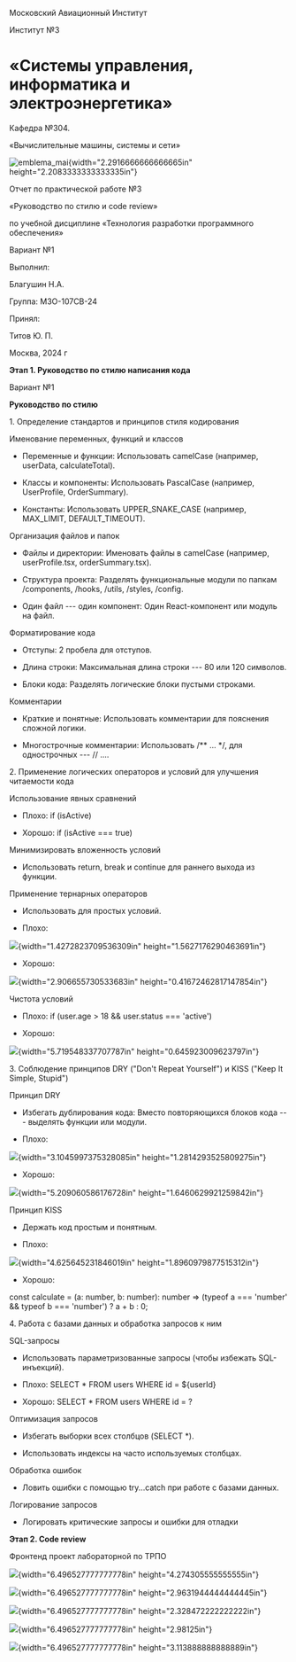 Московский Авиационный Институт

Институт №3

# «Системы управления, информатика и электроэнергетика»

Кафедра №304.

«Вычислительные машины, системы и сети»

![emblema_mai](media/image1.png){width="2.2916666666666665in"
height="2.2083333333333335in"}

Отчет по практической работе №3

«Руководство по стилю и code review»

по учебной дисциплине «Технология разработки программного обеспечения»

Вариант №1

Выполнил:

Благушин Н.А.

Группа: М3О-107СВ-24

Принял:

Титов Ю. П.

Москва, 2024 г

**Этап 1. Руководство по стилю написания кода**

Вариант №1

**Руководство по стилю**

1\. Определение стандартов и принципов стиля кодирования

Именование переменных, функций и классов

-   Переменные и функции: Использовать camelCase (например, userData,
    calculateTotal).

-   Классы и компоненты: Использовать PascalCase (например, UserProfile,
    OrderSummary).

-   Константы: Использовать UPPER_SNAKE_CASE (например, MAX_LIMIT,
    DEFAULT_TIMEOUT).

Организация файлов и папок

-   Файлы и директории: Именовать файлы в camelCase (например,
    userProfile.tsx, orderSummary.tsx).

-   Структура проекта: Разделять функциональные модули по папкам
    /components, /hooks, /utils, /styles, /config.

-   Один файл --- один компонент: Один React-компонент или модуль на
    файл.

Форматирование кода

-   Отступы: 2 пробела для отступов.

-   Длина строки: Максимальная длина строки --- 80 или 120 символов.

-   Блоки кода: Разделять логические блоки пустыми строками.

Комментарии

-   Краткие и понятные: Использовать комментарии для пояснения сложной
    логики.

-   Многострочные комментарии: Использовать /\*\* \... \*/, для
    однострочных --- // \....

2\. Применение логических операторов и условий для улучшения читаемости
кода

Использование явных сравнений

-   Плохо: if (isActive)

-   Хорошо: if (isActive === true)

Минимизировать вложенность условий

-   Использовать return, break и continue для раннего выхода из функции.

Применение тернарных операторов

-   Использовать для простых условий.

-   Плохо:

![](media/image2.png){width="1.4272823709536309in"
height="1.5627176290463691in"}

-   Хорошо:

![](media/image3.png){width="2.906655730533683in"
height="0.41672462817147854in"}

Чистота условий

-   Плохо: if (user.age \> 18 && user.status === \'active\')

-   Хорошо:

![](media/image4.png){width="5.719548337707787in"
height="0.645923009623797in"}

3\. Соблюдение принципов DRY ("Don\'t Repeat Yourself") и KISS ("Keep It
Simple, Stupid")

Принцип DRY

-   Избегать дублирования кода: Вместо повторяющихся блоков кода ---
    выделять функции или модули.

-   Плохо:

![](media/image5.png){width="3.1045997375328085in"
height="1.2814293525809275in"}

-   Хорошо:

![](media/image6.png){width="5.209060586176728in"
height="1.6460629921259842in"}

Принцип KISS

-   Держать код простым и понятным.

-   Плохо:

![](media/image7.png){width="4.625645231846019in"
height="1.8960979877515312in"}

-   Хорошо:

const calculate = (a: number, b: number): number =\> (typeof a ===
\'number\' && typeof b === \'number\') ? a + b : 0;

4\. Работа с базами данных и обработка запросов к ним

SQL-запросы

-   Использовать параметризованные запросы (чтобы избежать
    SQL-инъекций).

-   Плохо: SELECT \* FROM users WHERE id = \${userId}

-   Хорошо: SELECT \* FROM users WHERE id = ?

Оптимизация запросов

-   Избегать выборки всех столбцов (SELECT \*).

-   Использовать индексы на часто используемых столбцах.

Обработка ошибок

-   Ловить ошибки с помощью try\...catch при работе с базами данных.

Логирование запросов

-   Логировать критические запросы и ошибки для отладки

**Этап 2. Code review**

Фронтенд проект лабораторной по ТРПО

![](media/image8.png){width="6.496527777777778in"
height="4.274305555555555in"}

![](media/image9.png){width="6.496527777777778in"
height="2.9631944444444445in"}

![](media/image10.png){width="6.496527777777778in"
height="2.328472222222222in"}

![](media/image11.png){width="6.496527777777778in" height="2.98125in"}

![](media/image12.png){width="6.496527777777778in"
height="3.113888888888889in"}
